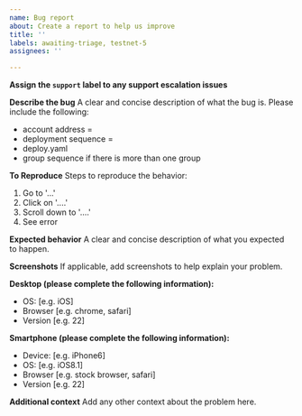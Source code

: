 ```yaml
---
name: Bug report
about: Create a report to help us improve
title: ''
labels: awaiting-triage, testnet-5
assignees: ''

---
```


**Assign the `support` label to any support escalation issues**

**Describe the bug**
A clear and concise description of what the bug is. Please include the following:
- account address =
- deployment sequence =
- deploy.yaml
- group sequence if there is more than one group

**To Reproduce**
Steps to reproduce the behavior:
1. Go to '...'
2. Click on '....'
3. Scroll down to '....'
4. See error

**Expected behavior**
A clear and concise description of what you expected to happen.

**Screenshots**
If applicable, add screenshots to help explain your problem.

**Desktop (please complete the following information):**
 - OS: [e.g. iOS]
 - Browser [e.g. chrome, safari]
 - Version [e.g. 22]

**Smartphone (please complete the following information):**
 - Device: [e.g. iPhone6]
 - OS: [e.g. iOS8.1]
 - Browser [e.g. stock browser, safari]
 - Version [e.g. 22]

**Additional context**
Add any other context about the problem here.
